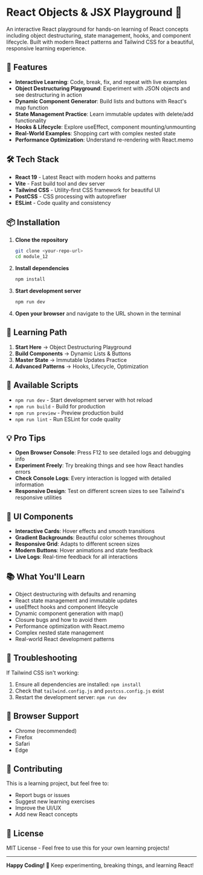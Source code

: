 # React Objects & JSX Playground 🎯

An interactive React playground for hands-on learning of React concepts including object destructuring, state management, hooks, and component lifecycle. Built with modern React patterns and Tailwind CSS for a beautiful, responsive learning experience.

## 🚀 Features

- **Interactive Learning**: Code, break, fix, and repeat with live examples
- **Object Destructuring Playground**: Experiment with JSON objects and see destructuring in action
- **Dynamic Component Generator**: Build lists and buttons with React's map function
- **State Management Practice**: Learn immutable updates with delete/add functionality
- **Hooks & Lifecycle**: Explore useEffect, component mounting/unmounting
- **Real-World Examples**: Shopping cart with complex nested state
- **Performance Optimization**: Understand re-rendering with React.memo

## 🛠️ Tech Stack

- **React 19** - Latest React with modern hooks and patterns
- **Vite** - Fast build tool and dev server
- **Tailwind CSS** - Utility-first CSS framework for beautiful UI
- **PostCSS** - CSS processing with autoprefixer
- **ESLint** - Code quality and consistency

## 📦 Installation

1. **Clone the repository**
   ```bash
   git clone <your-repo-url>
   cd module_12
   ```

2. **Install dependencies**
   ```bash
   npm install
   ```

3. **Start development server**
   ```bash
   npm run dev
   ```

4. **Open your browser** and navigate to the URL shown in the terminal

## 🎯 Learning Path

1. **Start Here** → Object Destructuring Playground
2. **Build Components** → Dynamic Lists & Buttons
3. **Master State** → Immutable Updates Practice
4. **Advanced Patterns** → Hooks, Lifecycle, Optimization

## 🔧 Available Scripts

- `npm run dev` - Start development server with hot reload
- `npm run build` - Build for production
- `npm run preview` - Preview production build
- `npm run lint` - Run ESLint for code quality

## 💡 Pro Tips

- **Open Browser Console**: Press F12 to see detailed logs and debugging info
- **Experiment Freely**: Try breaking things and see how React handles errors
- **Check Console Logs**: Every interaction is logged with detailed information
- **Responsive Design**: Test on different screen sizes to see Tailwind's responsive utilities

## 🎨 UI Components

- **Interactive Cards**: Hover effects and smooth transitions
- **Gradient Backgrounds**: Beautiful color schemes throughout
- **Responsive Grid**: Adapts to different screen sizes
- **Modern Buttons**: Hover animations and state feedback
- **Live Logs**: Real-time feedback for all interactions

## 📚 What You'll Learn

- Object destructuring with defaults and renaming
- React state management and immutable updates
- useEffect hooks and component lifecycle
- Dynamic component generation with map()
- Closure bugs and how to avoid them
- Performance optimization with React.memo
- Complex nested state management
- Real-world React development patterns

## 🐛 Troubleshooting

If Tailwind CSS isn't working:
1. Ensure all dependencies are installed: `npm install`
2. Check that `tailwind.config.js` and `postcss.config.js` exist
3. Restart the development server: `npm run dev`

## 📱 Browser Support

- Chrome (recommended)
- Firefox
- Safari
- Edge

## 🤝 Contributing

This is a learning project, but feel free to:
- Report bugs or issues
- Suggest new learning exercises
- Improve the UI/UX
- Add new React concepts

## 📄 License

MIT License - Feel free to use this for your own learning projects!

---

**Happy Coding! 🎉** Keep experimenting, breaking things, and learning React!
